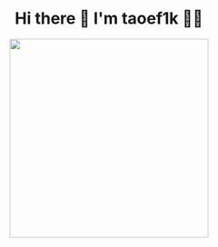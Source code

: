 <h1 align='center'>
  Hi there 👋 I'm taoef1k 👨‍💻
</h1>

<p align='center'>
  <a href="#"><img src="https://github-readme-stats.vercel.app/api?username=taoef1k&show_icons=true&count_private=true&theme=dark" width="350"></a>
</p>

<!--
**taoef1k/taoef1k** is a ✨ _special_ ✨ repository because its `README.md` (this file) appears on your GitHub profile.

Here are some ideas to get you started:

- 🔭 I’m currently working on ...
- 🌱 I’m currently learning ...
- 👯 I’m looking to collaborate on ...
- 🤔 I’m looking for help with ...
- 💬 Ask me about ...
- 📫 How to reach me: ...
- 😄 Pronouns: ...
- ⚡ Fun fact: ...
-->
